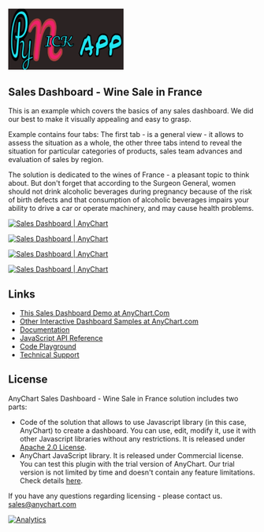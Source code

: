 [<img src="https://github.com/Nickjas/sales-dashboard/blob/recolab/im1.jpg" width="234px" alt="AnyChart - Robust JavaScript/HTML5 Chart library for any project">](https://www.anychart.com)

## Sales Dashboard - Wine Sale in France
This is an example which covers the basics of any sales dashboard. We did our best to make it visually appealing and easy to grasp.

Example contains four tabs: The first tab - is a general view - it allows to assess the situation as a whole, the other three tabs intend to reveal the situation for particular categories of products, sales team advances and evaluation of sales by region.

The solution is dedicated to the wines of France - a pleasant topic to think about. But don't forget that according to the Surgeon General, women should not drink alcoholic beverages during pregnancy because of the risk of birth defects and that consumption of alcoholic beverages impairs your ability to drive a car or operate machinery, and may cause health problems.

[<img src="https://static.anychart.com/images/github/sales_dashboard_1.png" alt="Sales Dashboard | AnyChart">](https://www.anychart.com/solutions/sales-dashboard-solution/)

[<img src="https://static.anychart.com/images/github/sales_dashboard_2.png" alt="Sales Dashboard | AnyChart">](https://www.anychart.com/solutions/sales-dashboard-solution/)

[<img src="https://static.anychart.com/images/github/sales_dashboard_3.png" alt="Sales Dashboard | AnyChart">](https://www.anychart.com/solutions/sales-dashboard-solution/)

[<img src="https://static.anychart.com/images/github/sales_dashboard_4.png" alt="Sales Dashboard | AnyChart">](https://www.anychart.com/solutions/sales-dashboard-solution/)

## Links
* [This Sales Dashboard Demo at AnyChart.Com](https://www.anychart.com/solutions/sales-dashboard-solution/)
* [Other Interactive Dashboard Samples at AnyChart.com](https://www.anychart.com/solutions/)
* [Documentation](https://docs.anychart.com)
* [JavaScript API Reference](https://api.anychart.com)
* [Code Playground](https://playground.anychart.com)
* [Technical Support](https://www.anychart.com/support)

## License
AnyChart Sales Dashboard - Wine Sale in France solution includes two parts:
- Code of the solution that allows to use Javascript library (in this case, AnyChart) to create a dashboard. You can use, edit, modify it, use it with other Javascript libraries without any restrictions. It is released under [Apache 2.0 License](https://github.com/anychart-solutions/sales-dashboard/blob/master/LICENSE).
- AnyChart JavaScript library. It is released under Commercial license. You can test this plugin with the trial version of AnyChart. Our trial version is not limited by time and doesn't contain any feature limitations. Check details [here](https://www.anychart.com/buy/).

If you have any questions regarding licensing - please contact us. <sales@anychart.com>

[![Analytics](https://ga-beacon.appspot.com/UA-228820-4/Solutions/sales-dashboard?pixel&useReferer)](https://github.com/igrigorik/ga-beacon)
